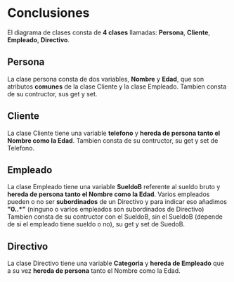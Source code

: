 # Conclusiones

El diagrama de clases consta de **4 clases** llamadas: **Persona**, **Cliente**, **Empleado**, **Directivo**.

## Persona

La clase persona consta de dos variables, **Nombre** y **Edad**, que son atributos **comunes** de la clase Cliente y la clase Empleado. Tambien consta de su contructor, sus get y set.

## Cliente

La clase Cliente tiene una variable **telefono** y **hereda de persona tanto el Nombre como la Edad**. Tambien consta de su contructor, su get y set de Telefono.

## Empleado

La clase Empleado tiene una variable **SueldoB** referente al sueldo bruto y **hereda de persona tanto el Nombre como la Edad**. Varios empleados pueden o no ser **subordinados** de un Directivo y para indicar eso añadimos **"0..*"** (ninguno o varios empleados son subordinados de Directivo) Tambien consta de su contructor con el SueldoB, sin el SueldoB (depende de si el empleado tiene sueldo o no), su get y set de SuedoB.

## Directivo

La clase Directivo tiene una variable **Categoria** y **hereda de Empleado** que a su vez **hereda de persona** tanto el Nombre como la Edad.
